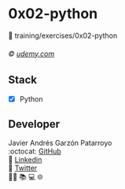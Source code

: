 # 0x02-python
:open_file_folder: training/exercises/0x02-python

###### :copyright: [udemy.com](https://www.udemy.com/course/aprende-el-lenguaje-de-programacion-python3-practicando/)

## Stack
* [x] Python

## Developer
Javier Andrés Garzón Patarroyo  
:octocat: [GitHub](https://github.com/javierandresgp/)  
:link: [Linkedin](https://www.linkedin.com/in/javierandresgp/)  
:link: [Twitter](https://twitter.com/javierandresgp0)  
:man_technologist: :books: :computer: :globe_with_meridians:
